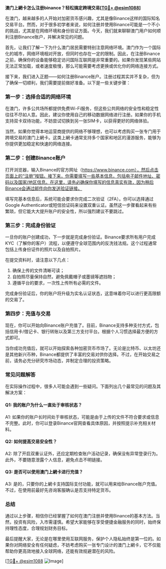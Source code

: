 **澳门上網卡怎么注册binance？轻松搞定跨境交易[[TG💪+ @esim1088](https://t.me/s/esim1088)]**

在澳门，越来越多的人开始对加密货币感兴趣，尤其是像Binance这样的国际知名交易平台。然而，对于很多初学者来说，如何注册并使用Binance可能是一个不小的挑战，尤其是在网络环境和身份验证方面。今天，我们就来聊聊澳门用户如何顺利注册Binance账户，并解决常见的问题。

首先，让我们了解一下为什么澳门居民需要特别注意网络环境。澳门作为一个国际化的城市，网络环境相对开放，但同时也存在一定的限制。因此，在注册Binance之前，确保你的设备能够稳定访问国际互联网是非常重要的。如果你发现某些网站无法正常加载，或者速度极慢，那么可能需要考虑更换或优化你的网络连接方式。

接下来，我们进入正题——如何注册Binance账户。注册过程其实并不复杂，但为了确保一切顺利，我们需要提前做好准备。以下是一些关键步骤：

### 第一步：选择合适的网络环境

在澳门，许多公共场所都提供免费Wi-Fi服务，但这些公共网络的安全性和稳定性往往不尽如人意。因此，建议你使用自己的移动数据网络进行注册。如果你的手机支持双卡双待功能，不妨尝试切换到另一张SIM卡，以获得更好的网络体验。

当然，如果你觉得本地运营商提供的网络不够理想，也可以考虑购买一张专门用于跨境交易的澳门上網卡。这类上網卡通常支持多个国家和地区的漫游服务，能够为你提供更加稳定和快速的网络连接。

### 第二步：创建Binance账户

打开浏览器，输入Binance的官方网址（https://www.binance.com），然后点击页面上的“注册”按钮。接下来，你需要填写一些基本信息，包括电子邮件地址、密码以及国家/地区信息。在这里，请务必确保你填写的信息真实有效，因为稍后Binance会通过邮件向你发送验证链接。

填写完基本信息后，系统可能会要求你完成二次验证（2FA）。你可以选择通过Google Authenticator或短信验证码来设置双重认证。虽然这一步骤看起来有些繁琐，但它能大大提升账户的安全性，所以强烈建议不要跳过。

### 第三步：完成身份验证

一旦你的账户创建成功，下一步就是完成身份验证。Binance要求所有用户完成KYC（了解你的客户）流程，以便遵守全球范围内的反洗钱法规。这个过程通常包括上传身份证件的照片以及自拍照片。

在提交资料时，请注意以下几点：
1. 确保上传的文件清晰可读；
2. 自拍照尽量保持自然，避免佩戴帽子或墨镜等遮挡物；
3. 遵循平台的要求，一次性上传所有必需的文件。

完成身份验证后，你的账户将升级为实名认证状态，这意味着你可以进行更高限额的交易了。

### 第四步：充值与交易

现在，你可以开始向Binance账户充值了。目前，Binance支持多种支付方式，包括信用卡/借记卡、银行转账以及第三方支付平台。根据个人习惯选择最方便的方式即可。

当你成功充值后，就可以开始探索各种加密货币市场了。无论是比特币、以太坊还是其他新兴币种，Binance都提供了丰富的交易对供你选择。不过，在开始交易之前，请务必充分研究市场动态，并制定合理的投资策略。

### 常见问题解答

在实际操作过程中，很多人可能会遇到一些疑问。下面列出几个最常见的问题及其解决方案：

#### Q1: 我的账户为什么一直处于审核状态？
A1: 如果你的账户长时间处于审核状态，可能是由于上传的文件不符合要求或信息不完整。此时，你可以登录Binance官网查看具体原因，并按照提示补充相关材料。

#### Q2: 如何提高交易安全性？
A2: 除了开启双重认证外，还应定期检查账户活动记录，确保没有异常登录行为。此外，不要随意泄露个人信息，避免点击不明链接。

#### Q3: 是否可以使用澳门上網卡进行充值？
A3: 是的，只要你的上網卡支持国际支付功能，就可以用来给Binance账户充值。不过，在使用前最好先咨询客服确认是否支持特定货币。

### 总结

通过以上步骤，相信你已经掌握了如何在澳门注册并使用Binance的基本方法。当然，投资有风险，入市需谨慎。希望大家能够在享受便捷金融服务的同时，始终保持理性态度，合理规划财务目标。

最后提醒大家，无论是在哪里使用互联网服务，保护个人隐私始终是第一位的。如果你对网络安全有任何疑虑，不妨考虑购买一张专门设计的澳门上網卡，它不仅能帮助你更高效地接入全球网络，还能有效规避潜在的风险。

[[TG💪+ @esim1088](https://t.me/s/esim1088) ![Image](https://i.postimg.cc/4NQfJmqS/Snipaste-2025-05-13-00-14-12.png)]